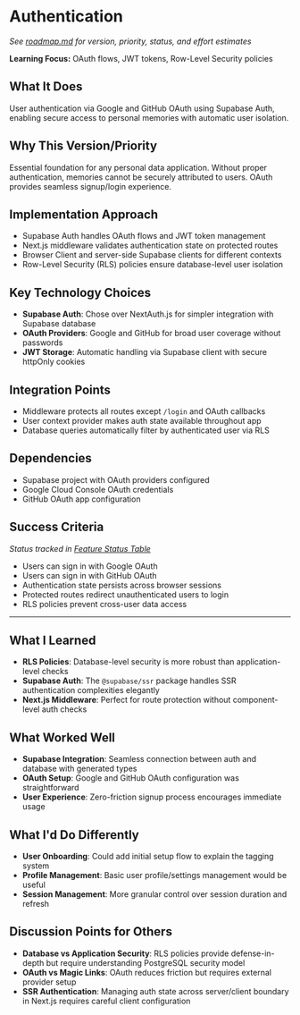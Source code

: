 # Authentication
*See [roadmap.md](../roadmap.md) for version, priority, status, and effort estimates*

**Learning Focus:** OAuth flows, JWT tokens, Row-Level Security policies

## What It Does
User authentication via Google and GitHub OAuth using Supabase Auth, enabling secure access to personal memories with automatic user isolation.

## Why This Version/Priority
Essential foundation for any personal data application. Without proper authentication, memories cannot be securely attributed to users. OAuth provides seamless signup/login experience.

## Implementation Approach
- Supabase Auth handles OAuth flows and JWT token management
- Next.js middleware validates authentication state on protected routes
- Browser Client and server-side Supabase clients for different contexts
- Row-Level Security (RLS) policies ensure database-level user isolation

## Key Technology Choices
- **Supabase Auth**: Chose over NextAuth.js for simpler integration with Supabase database
- **OAuth Providers**: Google and GitHub for broad user coverage without passwords
- **JWT Storage**: Automatic handling via Supabase client with secure httpOnly cookies

## Integration Points
- Middleware protects all routes except `/login` and OAuth callbacks
- User context provider makes auth state available throughout app
- Database queries automatically filter by authenticated user via RLS

## Dependencies
- Supabase project with OAuth providers configured
- Google Cloud Console OAuth credentials
- GitHub OAuth app configuration

## Success Criteria
*Status tracked in [Feature Status Table](../roadmap.md#feature-status-table)*

- Users can sign in with Google OAuth
- Users can sign in with GitHub OAuth  
- Authentication state persists across browser sessions
- Protected routes redirect unauthenticated users to login
- RLS policies prevent cross-user data access

---

## What I Learned
- **RLS Policies**: Database-level security is more robust than application-level checks
- **Supabase Auth**: The `@supabase/ssr` package handles SSR authentication complexities elegantly
- **Next.js Middleware**: Perfect for route protection without component-level auth checks

## What Worked Well
- **Supabase Integration**: Seamless connection between auth and database with generated types
- **OAuth Setup**: Google and GitHub OAuth configuration was straightforward
- **User Experience**: Zero-friction signup process encourages immediate usage

## What I'd Do Differently
- **User Onboarding**: Could add initial setup flow to explain the tagging system
- **Profile Management**: Basic user profile/settings management would be useful
- **Session Management**: More granular control over session duration and refresh

## Discussion Points for Others
- **Database vs Application Security**: RLS policies provide defense-in-depth but require understanding PostgreSQL security model
- **OAuth vs Magic Links**: OAuth reduces friction but requires external provider setup
- **SSR Authentication**: Managing auth state across server/client boundary in Next.js requires careful client configuration